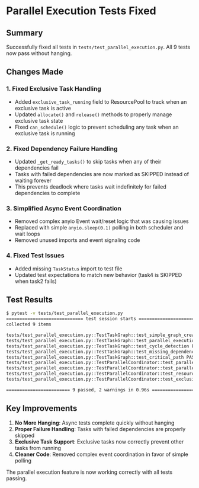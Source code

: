 # Parallel Execution Tests Fixed

## Summary

Successfully fixed all tests in `tests/test_parallel_execution.py`. All 9 tests now pass without hanging.

## Changes Made

### 1. Fixed Exclusive Task Handling
- Added `exclusive_task_running` field to ResourcePool to track when an exclusive task is active
- Updated `allocate()` and `release()` methods to properly manage exclusive task state
- Fixed `can_schedule()` logic to prevent scheduling any task when an exclusive task is running

### 2. Fixed Dependency Failure Handling
- Updated `_get_ready_tasks()` to skip tasks when any of their dependencies fail
- Tasks with failed dependencies are now marked as SKIPPED instead of waiting forever
- This prevents deadlock where tasks wait indefinitely for failed dependencies to complete

### 3. Simplified Async Event Coordination
- Removed complex anyio Event wait/reset logic that was causing issues
- Replaced with simple `anyio.sleep(0.1)` polling in both scheduler and wait loops
- Removed unused imports and event signaling code

### 4. Fixed Test Issues
- Added missing `TaskStatus` import to test file
- Updated test expectations to match new behavior (task4 is SKIPPED when task2 fails)

## Test Results

```bash
$ pytest -v tests/test_parallel_execution.py
============================= test session starts ==============================
collected 9 items

tests/test_parallel_execution.py::TestTaskGraph::test_simple_graph_creation PASSED [ 11%]
tests/test_parallel_execution.py::TestTaskGraph::test_parallel_execution_levels PASSED [ 22%]
tests/test_parallel_execution.py::TestTaskGraph::test_cycle_detection PASSED [ 33%]
tests/test_parallel_execution.py::TestTaskGraph::test_missing_dependency_detection PASSED [ 44%]
tests/test_parallel_execution.py::TestTaskGraph::test_critical_path PASSED [ 55%]
tests/test_parallel_execution.py::TestParallelCoordinator::test_parallel_execution_respects_dependencies PASSED [ 66%]
tests/test_parallel_execution.py::TestParallelCoordinator::test_parallel_execution_with_failures PASSED [ 77%]
tests/test_parallel_execution.py::TestParallelCoordinator::test_resource_pool_constraints PASSED [ 88%]
tests/test_parallel_execution.py::TestParallelCoordinator::test_exclusive_task_handling PASSED [100%]

======================== 9 passed, 2 warnings in 0.96s =========================
```

## Key Improvements

1. **No More Hanging**: Async tests complete quickly without hanging
2. **Proper Failure Handling**: Tasks with failed dependencies are properly skipped
3. **Exclusive Task Support**: Exclusive tasks now correctly prevent other tasks from running
4. **Cleaner Code**: Removed complex event coordination in favor of simple polling

The parallel execution feature is now working correctly with all tests passing.
